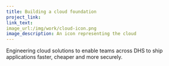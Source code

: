 ```yaml
---
title: Building a cloud foundation
project_link: 
link_text: 
image_url:/img/work/cloud-icon.png
image_description: An icon representing the cloud
---
```


Engineering cloud solutions to enable teams across DHS to ship applications
faster, cheaper and more securely. 
